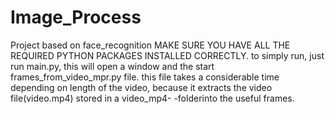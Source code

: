 # Image_Process
Project based on face_recognition
MAKE SURE YOU HAVE ALL THE REQUIRED PYTHON PACKAGES INSTALLED CORRECTLY.
to simply run, just run main.py, this will open a window and the start frames_from_video_mpr.py file.
this file takes a considerable time depending on length of the video, because it extracts the video file(video.mp4) stored in a video_mp4-
-folderinto the useful frames.

